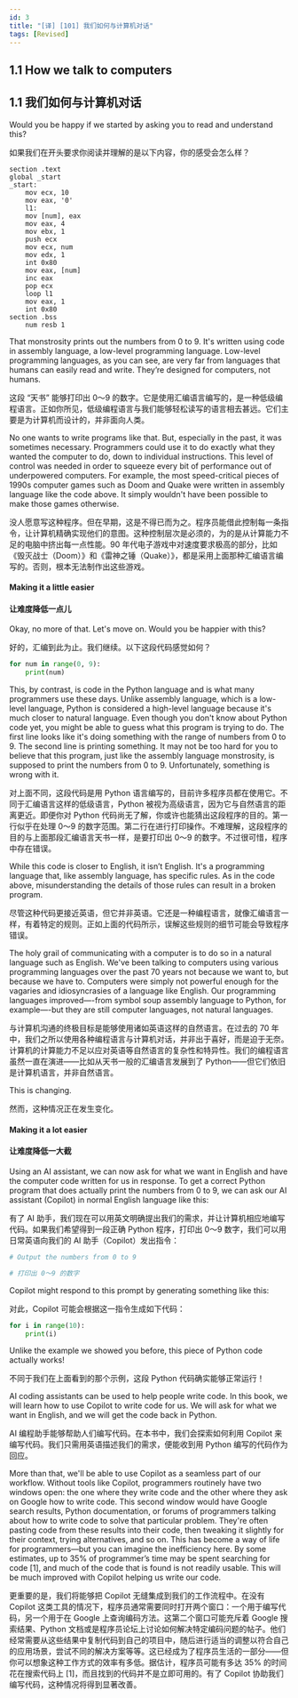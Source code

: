 ```yaml
---
id: 3
title: "[译] [101] 我们如何与计算机对话"
tags: [Revised]
---
```


## 1.1 How we talk to computers
## 1.1 我们如何与计算机对话

Would you be happy if we started by asking you to read and understand this?

如果我们在开头要求你阅读并理解的是以下内容，你的感受会怎么样？

```assembly
section .text
global _start
_start:
    mov ecx, 10
    mov eax, '0'
    l1:
    mov [num], eax
    mov eax, 4
    mov ebx, 1
    push ecx
    mov ecx, num
    mov edx, 1
    int 0x80
    mov eax, [num]
    inc eax
    pop ecx
    loop l1
    mov eax, 1
    int 0x80
section .bss
    num resb 1
```

That monstrosity prints out the numbers from 0 to 9. It's written using code in assembly language, a low-level programming language. Low-level programming languages, as you can see, are very far from languages that humans can easily read and write. They’re designed for computers, not humans.

这段 “天书” 能够打印出 0～9 的数字。它是使用汇编语言编写的，是一种低级编程语言。正如你所见，低级编程语言与我们能够轻松读写的语言相去甚远。它们主要是为计算机而设计的，并非面向人类。

No one wants to write programs like that. But, especially in the past, it was sometimes necessary. Programmers could use it to do exactly what they wanted the computer to do, down to individual instructions. This level of control was needed in order to squeeze every bit of performance out of underpowered computers. For example, the most speed-critical pieces of 1990s computer games such as Doom and Quake were written in assembly language like the code above. It simply wouldn't have been possible to make those games otherwise.

没人愿意写这种程序。但在早期，这是不得已而为之。程序员能借此控制每一条指令，让计算机精确实现他们的意图。这种控制层次是必须的，为的是从计算能力不足的电脑中挤出每一点性能。90 年代电子游戏中对速度要求极高的部分，比如《毁灭战士（Doom）》和《雷神之锤（Quake）》，都是采用上面那种汇编语言编写的。否则，根本无法制作出这些游戏。


#### Making it a little easier

#### 让难度降低一点儿

Okay, no more of that. Let's move on. Would you be happier with this?

好的，汇编到此为止。我们继续。以下这段代码感觉如何？


```python
for num in range(0, 9):
    print(num)
```

This, by contrast, is code in the Python language and is what many programmers use these days. Unlike assembly language, which is a low-level language, Python is considered a high-level language because it's much closer to natural language. Even though you don't know about Python code yet, you might be able to guess what this program is trying to do. The first line looks like it's doing something with the range of numbers from 0 to 9. The second line is printing something. It may not be too hard for you to believe that this program, just like the assembly language monstrosity, is supposed to print the numbers from 0 to 9. Unfortunately, something is wrong with it.

对上面不同，这段代码是用 Python 语言编写的，目前许多程序员都在使用它。不同于汇编语言这样的低级语言，Python 被视为高级语言，因为它与自然语言的距离更近。即便你对 Python 代码尚无了解，你或许也能猜出这段程序的目的。第一行似乎在处理 0～9 的数字范围。第二行在进行打印操作。不难理解，这段程序的目的与上面那段汇编语言天书一样，是要打印出 0～9 的数字。不过很可惜，程序中存在错误。

While this code is closer to English, it isn’t English. It's a programming language that, like assembly language, has specific rules. As in the code above, misunderstanding the details of those rules can result in a broken program.

尽管这种代码更接近英语，但它并非英语。它还是一种编程语言，就像汇编语言一样，有着特定的规则。正如上面的代码所示，误解这些规则的细节可能会导致程序错误。

The holy grail of communicating with a computer is to do so in a natural language such as English. We've been talking to computers using various programming languages over the past 70 years not because we want to, but because we have to. Computers were simply not powerful enough for the vagaries and idiosyncrasies of a language like English. Our programming languages improved—-from symbol soup assembly language to Python, for example—-but they are still computer languages, not natural languages.

与计算机沟通的终极目标是能够使用诸如英语这样的自然语言。在过去的 70 年中，我们之所以使用各种编程语言与计算机对话，并非出于喜好，而是迫于无奈。计算机的计算能力不足以应对英语等自然语言的复杂性和特异性。我们的编程语言虽然一直在演进——比如从天书一般的汇编语言发展到了 Python——但它们依旧是计算机语言，并非自然语言。

This is changing.

然而，这种情况正在发生变化。


#### Making it a lot easier

#### 让难度降低一大截

Using an AI assistant, we can now ask for what we want in English and have the computer code written for us in response. To get a correct Python program that does actually print the numbers from 0 to 9, we can ask our AI assistant (Copilot) in normal English language like this:

有了 AI 助手，我们现在可以用英文明确提出我们的需求，并让计算机相应地编写代码。如果我们希望得到一段正确 Python 程序，打印出 0～9 数字，我们可以用日常英语向我们的 AI 助手（Copilot）发出指令：

```python
# Output the numbers from 0 to 9
```

```python
# 打印出 0～9 的数字
```

Copilot might respond to this prompt by generating something like this:

对此，Copilot 可能会根据这一指令生成如下代码：

```python
for i in range(10):
    print(i)
```

Unlike the example we showed you before, this piece of Python code actually works!

不同于我们在上面看到的那个示例，这段 Python 代码确实能够正常运行！

AI coding assistants can be used to help people write code. In this book, we will learn how to use Copilot to write code for us. We will ask for what we want in English, and we will get the code back in Python.

AI 编程助手能够帮助人们编写代码。在本书中，我们会探索如何利用 Copilot 来编写代码。我们只需用英语描述我们的需求，便能收到用 Python 编写的代码作为回应。

More than that, we'll be able to use Copilot as a seamless part of our workflow. Without tools like Copilot, programmers routinely have two windows open: the one where they write code and the other where they ask on Google how to write code. This second window would have Google search results, Python documentation, or forums of programmers talking about how to write code to solve that particular problem. They're often pasting code from these results into their code, then tweaking it slightly for their context, trying alternatives, and so on. This has become a way of life for programmers—but you can imagine the inefficiency here. By some estimates, up to 35% of programmer’s time may be spent searching for code [1], and much of the code that is found is not readily usable. This will be much improved with Copilot helping us write our code.

更重要的是，我们将能够把 Copilot 无缝集成到我们的工作流程中。在没有 Copilot 这类工具的情况下，程序员通常需要同时打开两个窗口：一个用于编写代码，另一个用于在 Google 上查询编码方法。这第二个窗口可能充斥着 Google 搜索结果、Python 文档或是程序员论坛上讨论如何解决特定编码问题的帖子。他们经常需要从这些结果中复制代码到自己的项目中，随后进行适当的调整以符合自己的应用场景，尝试不同的解决方案等等。这已经成为了程序员生活的一部分——但你可以想象这种工作方式的效率有多低。据估计，程序员可能有多达 35% 的时间花在搜索代码上 [1]，而且找到的代码并不是立即可用的。有了 Copilot 协助我们编写代码，这种情况将得到显著改善。
